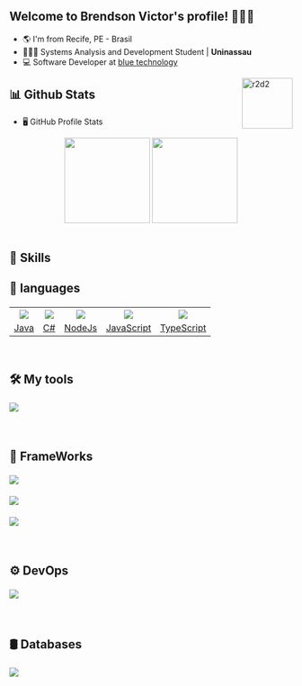 <!--   👋🏽Welcome    -->
<h2>Welcome to Brendson Victor's profile! 👨🏽‍💻 </h2>

-   🌎 I'm from Recife, PE - Brasil
-   👨🏽‍💻 Systems Analysis and Development Student | **Uninassau**
-   💻 Software Developer at [blue technology](https://www.bluetechnology.com.br/)

<img src="https://66.media.tumblr.com/tumblr_macx4vgB5f1rfjowdo1_500.gif"  width="90" align="right" alt="r2d2" />

<!--   📊stats   -->
<h2> 📊 Github Stats </h2>

-   🖥️ GitHub Profile Stats

<div align="center">
  <img height="152em" src="https://github-readme-stats.vercel.app/api?username=br3nds0n&show_icons=true&theme=dark&include_all_commits=true&count_private=true"/>
  <img height="152em" src="https://github-readme-stats.vercel.app/api/top-langs/?username=br3nds0n&layout=compact&theme=dark&hide=html,css,scss,php,ejs" />
</div>

<br>

<!--   🚀skills       -->
<h2> 🚀 Skills <h2>

<!--   💬 languages   -->

💬 languages
<table>
  <tr>
   <tr align=center>
        <th><a href="https://github.com/br3nds0n"><img src="https://skillicons.dev/icons?i=java&theme=light" /><a></th>
        <th><a href="https://github.com/G0nz4g4n"><img src="https://skillicons.dev/icons?i=cs" /><a></th>
        <th><a href="https://github.com/G0nz4g4n"><img src="https://skillicons.dev/icons?i=nodejs" /><a></th>
        <th><a href="https://github.com/G0nz4g4n"><img src="https://skillicons.dev/icons?i=js" /><a></th>
        <th><a href="https://github.com/G0nz4g4n"><img src="https://skillicons.dev/icons?i=ts" /><a></th>
  </tr>
    <td align="center">
        <a href="https://github.com/br3nds0n">Java<a>
    </td>
    <td align="center">
        <a href="https://github.com/br3nds0n">C#<a>
    </td>
    <td align="center">
        <a href="https://github.com/br3nds0n">NodeJs<a>
    </td>
    <td align="center">
        <a href="https://github.com/br3nds0n">JavaScript<a>
    </td>
    <td align="center">
        <a href="https://github.com/br3nds0n">TypeScript<a>
    </td>
  </tr>
</table>

</br>
 
<!--   🛠tools   -->
🛠 My tools
    
<p>
  <a>
    <img src="https://skillicons.dev/icons?i=vscode,idea,git,bash,powershell" />
  </a>
</p>

</br>

<!-- FrameWork -->

🔧 FrameWorks

<p>
  <a>
    <img src="https://skillicons.dev/icons?i=spring,dotnet,vue,angular,react" />
  </a>
</p>
<p>
  <a>
    <img src="https://skillicons.dev/icons?i=maven,gradle,expressjs,bootstrap,rabbitmq" />
  </a>
</p>
 <p>
  <a>
    <img src="https://skillicons.dev/icons?i=flutter" />
  </a>
</p>
</br>
 
<!--   ⚙ DevOps   -->
⚙  DevOps

<p>
  <a>
    <img src="https://skillicons.dev/icons?i=docker,heroku" />
  </a>
</p>
 
</br>

<!--   databases   -->
🛢 Databases
 
<p>
  <a>
    <img src="https://skillicons.dev/icons?i=mysql,postgres,mongo,dynamodb" />
  </a>
</p>

<br>


